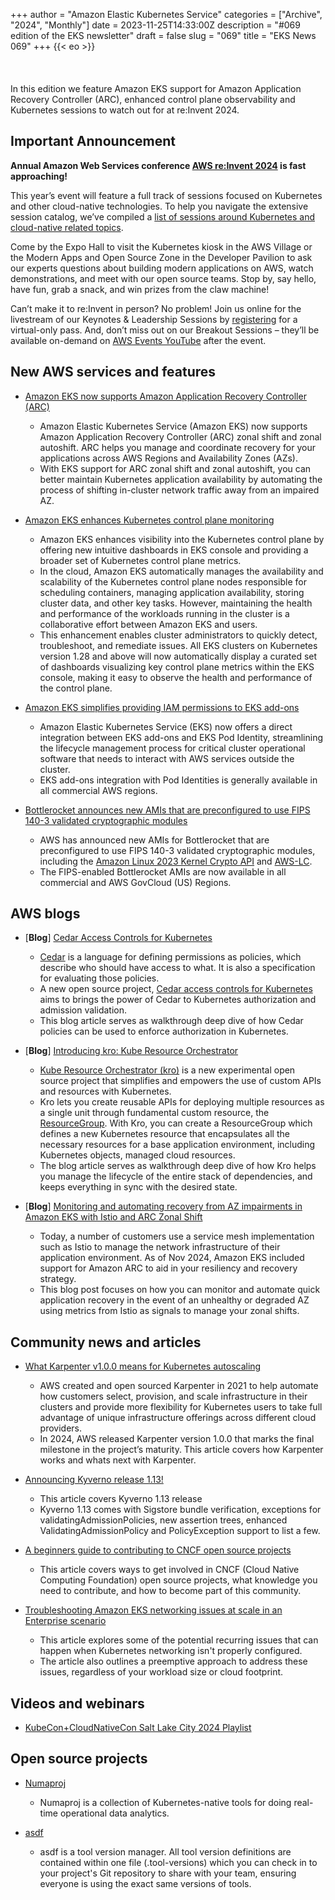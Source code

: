 +++
author = "Amazon Elastic Kubernetes Service"
categories = ["Archive", "2024", "Monthly"]
date = 2023-11-25T14:33:00Z
description = "#069 edition of the EKS newsletter"
draft = false
slug = "069"
title = "EKS News 069"
+++
{{< eo >}}
<br/><br/><br/><br/>
In this edition we feature Amazon EKS support for Amazon Application Recovery Controller (ARC), enhanced control plane observability and Kubernetes sessions to watch out for at re:Invent 2024.

## Important Announcement

**Annual Amazon Web Services conference [AWS re:Invent 2024](hhttps://reinvent.awsevents.com/) is fast approaching!**

This year’s event will feature a full track of sessions focused on Kubernetes and other cloud-native technologies. To help you navigate the extensive session catalog, we’ve compiled a [list of sessions around Kubernetes and cloud-native related topics](https://aws.amazon.com/blogs/containers/amazon-eks-and-kubernetes-sessions-at-aws-reinvent-2024/).

Come by the Expo Hall to visit the Kubernetes kiosk in the AWS Village or the Modern Apps and Open Source Zone in the Developer Pavilion to ask our experts questions about building modern applications on AWS, watch demonstrations, and meet with our open source teams. Stop by, say hello, have fun, grab a snack, and win prizes from the claw machine!

Can’t make it to re:Invent in person? No problem! Join us online for the livestream of our Keynotes & Leadership Sessions by [registering](https://reinvent.awsevents.com/register/) for a virtual-only pass. And, don’t miss out on our Breakout Sessions – they’ll be available on-demand on [AWS Events YouTube](https://www.youtube.com/@AWSEventsChannel]) after the event.

## New AWS services and features

* [Amazon EKS now supports Amazon Application Recovery Controller (ARC)](https://aws.amazon.com/about-aws/whats-new/2024/10/amazon-eks-application-recovery-controller-arc/)
  * Amazon Elastic Kubernetes Service (Amazon EKS) now supports Amazon Application Recovery Controller (ARC) zonal shift and zonal autoshift. ARC helps you manage and coordinate recovery for your applications across AWS Regions and Availability Zones (AZs).
  * With EKS support for ARC zonal shift and zonal autoshift, you can better maintain Kubernetes application availability by automating the process of shifting in-cluster network traffic away from an impaired AZ.

* [Amazon EKS enhances Kubernetes control plane monitoring](https://aws.amazon.com/about-aws/whats-new/2024/11/amazon-eks-kubernetes-control-plane-monitoring/)
  * Amazon EKS enhances visibility into the Kubernetes control plane by offering new intuitive dashboards in EKS console and providing a broader set of Kubernetes control plane metrics.
  * In the cloud, Amazon EKS automatically manages the availability and scalability of the Kubernetes control plane nodes responsible for scheduling containers, managing application availability, storing cluster data, and other key tasks. However, maintaining the health and performance of the workloads running in the cluster is a collaborative effort between Amazon EKS and users.
  * This enhancement enables cluster administrators to quickly detect, troubleshoot, and remediate issues. All EKS clusters on Kubernetes version 1.28 and above will now automatically display a curated set of dashboards visualizing key control plane metrics within the EKS console, making it easy to observe the health and performance of the control plane.

* [Amazon EKS simplifies providing IAM permissions to EKS add-ons](https://aws.amazon.com/about-aws/whats-new/2024/11/amazon-eks-iam-permissions-eks-add-ons/)
  * Amazon Elastic Kubernetes Service (EKS) now offers a direct integration between EKS add-ons and EKS Pod Identity, streamlining the lifecycle management process for critical cluster operational software that needs to interact with AWS services outside the cluster.
  * EKS add-ons integration with Pod Identities is generally available in all commercial AWS regions.

* [Bottlerocket announces new AMIs that are preconfigured to use FIPS 140-3 validated cryptographic modules](https://aws.amazon.com/about-aws/whats-new/2024/11/bottlerocket-amis-fips140-3-validated-cryptographic-modules/)
  * AWS has announced new AMIs for Bottlerocket that are preconfigured to use FIPS 140-3 validated cryptographic modules, including the [Amazon Linux 2023 Kernel Crypto API](https://csrc.nist.gov/projects/cryptographic-module-validation-program/certificate/4808) and [AWS-LC](https://csrc.nist.gov/projects/cryptographic-module-validation-program/certificate/4759).
  * The FIPS-enabled Bottlerocket AMIs are now available in all commercial and AWS GovCloud (US) Regions.

## AWS blogs

* [**Blog**] [Cedar Access Controls for Kubernetes](https://www.cedarpolicy.com/blog/cedar-for-kubernetes)
  * [Cedar](https://www.cedarpolicy.com/en) is a language for defining permissions as policies, which describe who should have access to what. It is also a specification for evaluating those policies.
  * A new open source project, [Cedar access controls for Kubernetes](https://github.com/awslabs/cedar-access-control-for-k8s) aims to brings the power of Cedar to Kubernetes authorization and admission validation.
  * This blog article serves as walkthrough deep dive of how Cedar policies can be used to enforce authorization in Kubernetes.

* [**Blog**] [Introducing kro: Kube Resource Orchestrator](https://aws.amazon.com/blogs/opensource/introducing-open-source-kro-kube-resource-orchestrator/)
  * [Kube Resource Orchestrator (kro)](https://github.com/awslabs/kro) is a new experimental open source project that simplifies and empowers the use of custom APIs and resources with Kubernetes.
  * Kro lets you create reusable APIs for deploying multiple resources as a single unit through fundamental custom resource, the [ResourceGroup](https://kro.run/docs/concepts/resource-groups). With Kro, you can create a ResourceGroup which defines a new Kubernetes resource that encapsulates all the necessary resources for a base application environment, including Kubernetes objects, managed cloud resources.
  * The blog article serves as walkthrough deep dive of how Kro helps you manage the lifecycle of the entire stack of dependencies, and keeps everything in sync with the desired state.

* [**Blog**] [Monitoring and automating recovery from AZ impairments in Amazon EKS with Istio and ARC Zonal Shift](https://aws.amazon.com/blogs/containers/monitoring-and-automating-recovery-from-az-impairments-in-amazon-eks-with-istio-and-arc-zonal-shift/)
  * Today, a number of customers use a service mesh implementation such as Istio to manage the network infrastructure of their application environment. As of Nov 2024, Amazon EKS included support for Amazon ARC to aid in your resiliency and recovery strategy.
  * This blog post focuses on how you can monitor and automate quick application recovery in the event of an unhealthy or degraded AZ using metrics from Istio as signals to manage your zonal shifts.

## Community news and articles

* [What Karpenter v1.0.0 means for Kubernetes autoscaling](https://www.cncf.io/blog/2024/11/06/karpenter-v1-0-0-beta/)
  * AWS created and open sourced Karpenter in 2021 to help automate how customers select, provision, and scale infrastructure in their clusters and provide more flexibility for Kubernetes users to take full advantage of unique infrastructure offerings across different cloud providers.
  * In 2024, AWS released Karpenter version 1.0.0 that marks the final milestone in the project’s maturity. This article covers how Karpenter works and whats next with Karpenter.

* [Announcing Kyverno release 1.13!](https://www.cncf.io/blog/2024/11/07/announcing-kyverno-release-1-13/)
  * This article covers Kyverno 1.13 release
  * Kyverno 1.13 comes with Sigstore bundle verification, exceptions for validatingAdmissionPolicies, new assertion trees, enhanced ValidatingAdmissionPolicy and PolicyException support to list a few.

* [A beginners guide to contributing to CNCF open source projects](https://www.cncf.io/blog/2024/11/11/a-beginners-guide-to-contributing-to-cncf-open-source-projects/)
  * This article covers ways to get involved in CNCF (Cloud Native Computing Foundation) open source projects, what knowledge you need to contribute, and how to become part of this community.

* [Troubleshooting Amazon EKS networking issues at scale in an Enterprise scenario](https://repost.aws/articles/ARMvpWa7AYScyBBPRr6xkvXw)
  * This article explores some of the potential recurring issues that can happen when Kubernetes networking isn't properly configured.
  * The article also outlines a preemptive approach to address these issues, regardless of your workload size or cloud footprint.

## Videos and webinars

* [KubeCon+CloudNativeCon Salt Lake City 2024 Playlist](https://www.youtube.com/playlist?list=PLj6h78yzYM2Pw4mRw4S-1p_xLARMqPkA7)

## Open source projects

* [Numaproj](https://numaproj.io/)
  * Numaproj is a collection of Kubernetes-native tools for doing real-time operational data analytics.

* [asdf](https://asdf-vm.com)
  * asdf is a tool version manager. All tool version definitions are contained within one file (.tool-versions) which you can check in to your project's Git repository to share with your team, ensuring everyone is using the exact same versions of tools.

